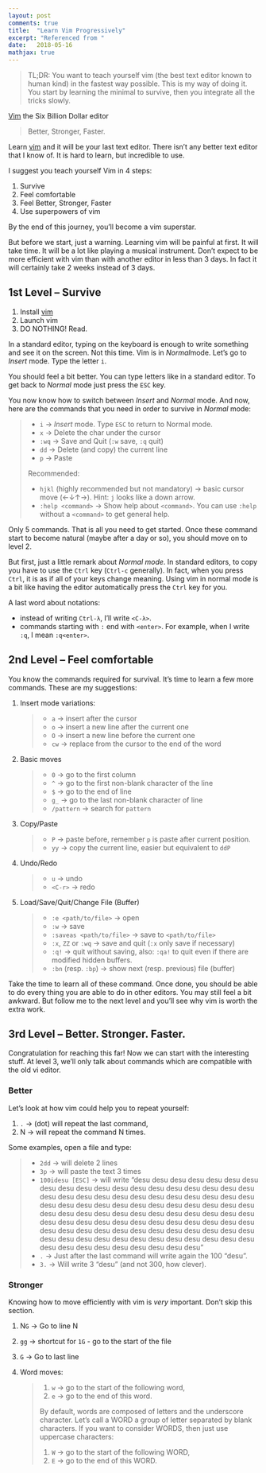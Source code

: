 ```yaml
---
layout: post
comments: true
title:  "Learn Vim Progressively"
excerpt: "Referenced from "
date:   2018-05-16
mathjax: true
---
```




>  TL;DR: You want to teach yourself vim (the best text editor known to human kind) in the fastest way possible. This is my way of doing it. You start by learning the minimal to survive, then you integrate all the tricks slowly.



[Vim](http://www.vim.org/) the Six Billion Dollar editor

> Better, Stronger, Faster.

Learn [vim](http://www.vim.org/) and it will be your last text editor. There isn’t any better text editor that I know of. It is hard to learn, but incredible to use.

I suggest you teach yourself Vim in 4 steps:

1. Survive
2. Feel comfortable
3. Feel Better, Stronger, Faster
4. Use superpowers of vim

By the end of this journey, you’ll become a vim superstar.

But before we start, just a warning. Learning vim will be painful at first. It will take time. It will be a lot like playing a musical instrument. Don’t expect to be more efficient with vim than with another editor in less than 3 days. In fact it will certainly take 2 weeks instead of 3 days.

## 1st Level – Survive

1. Install [vim](http://www.vim.org/)
2. Launch vim
3. DO NOTHING! Read.

In a standard editor, typing on the keyboard is enough to write something and see it on the screen. Not this time. Vim is in *Normal*mode. Let’s go to *Insert* mode. Type the letter `i`.

You should feel a bit better. You can type letters like in a standard editor. To get back to *Normal* mode just press the `ESC` key.

You now know how to switch between *Insert* and *Normal* mode. And now, here are the commands that you need in order to survive in *Normal* mode:

> - `i` → *Insert* mode. Type `ESC` to return to Normal mode.
> - `x` → Delete the char under the cursor
> - `:wq` → Save and Quit (`:w` save, `:q` quit)
> - `dd` → Delete (and copy) the current line
> - `p` → Paste
>
> Recommended:
>
> - `hjkl` (highly recommended but not mandatory) → basic cursor move (←↓↑→). Hint: `j` looks like a down arrow.
> - `:help <command>` → Show help about `<command>`. You can use `:help` without a `<command>` to get general help.

Only 5 commands. That is all you need to get started. Once these command start to become natural (maybe after a day or so), you should move on to level 2.

But first, just a little remark about *Normal mode*. In standard editors, to copy you have to use the `Ctrl` key (`Ctrl-c` generally). In fact, when you press `Ctrl`, it is as if all of your keys change meaning. Using vim in normal mode is a bit like having the editor automatically press the `Ctrl` key for you.

A last word about notations:

- instead of writing `Ctrl-λ`, I’ll write `<C-λ>`.
- commands starting with `:` end with `<enter>`. For example, when I write `:q`, I mean `:q<enter>`.

## 2nd Level – Feel comfortable

You know the commands required for survival. It’s time to learn a few more commands. These are my suggestions:

1. Insert mode variations:

   > - `a` → insert after the cursor
   > - `o` → insert a new line after the current one
   > - `O` → insert a new line before the current one
   > - `cw` → replace from the cursor to the end of the word

2. Basic moves

   > - `0` → go to the first column
   > - `^` → go to the first non-blank character of the line
   > - `$` → go to the end of line
   > - `g_` → go to the last non-blank character of line
   > - `/pattern` → search for `pattern`

3. Copy/Paste

   > - `P` → paste before, remember `p` is paste after current position.
   > - `yy` → copy the current line, easier but equivalent to `ddP`

4. Undo/Redo

   > - `u` → undo
   > - `<C-r>` → redo

5. Load/Save/Quit/Change File (Buffer)

   > - `:e <path/to/file>` → open
   > - `:w` → save
   > - `:saveas <path/to/file>` → save to `<path/to/file>`
   > - `:x`, `ZZ` or `:wq` → save and quit (`:x` only save if necessary)
   > - `:q!` → quit without saving, also: `:qa!` to quit even if there are modified hidden buffers.
   > - `:bn` (resp. `:bp`) → show next (resp. previous) file (buffer)

Take the time to learn all of these command. Once done, you should be able to do every thing you are able to do in other editors. You may still feel a bit awkward. But follow me to the next level and you’ll see why vim is worth the extra work.

## 3rd Level – Better. Stronger. Faster.

Congratulation for reaching this far! Now we can start with the interesting stuff. At level 3, we’ll only talk about commands which are compatible with the old vi editor.

### Better

Let’s look at how vim could help you to repeat yourself:

1. `.` → (dot) will repeat the last command,
2. N<command> → will repeat the command N times.

Some examples, open a file and type:

> - `2dd` → will delete 2 lines
> - `3p` → will paste the text 3 times
> - `100idesu [ESC]` → will write “desu desu desu desu desu desu desu desu desu desu desu desu desu desu desu desu desu desu desu desu desu desu desu desu desu desu desu desu desu desu desu desu desu desu desu desu desu desu desu desu desu desu desu desu desu desu desu desu desu desu desu desu desu desu desu desu desu desu desu desu desu desu desu desu desu desu desu desu desu desu desu desu desu desu desu desu desu desu desu desu desu desu desu desu desu desu desu desu desu desu desu desu desu desu desu desu desu desu desu desu”
> - `.` → Just after the last command will write again the 100 “desu”.
> - `3.` → Will write 3 “desu” (and not 300, how clever).

### Stronger

Knowing how to move efficiently with vim is *very* important. Don’t skip this section.

1. N`G` → Go to line N

2. `gg` → shortcut for `1G` - go to the start of the file

3. `G` → Go to last line

4. Word moves:

   > 1. `w` → go to the start of the following word,
   > 2. `e` → go to the end of this word.
   >
   > By default, words are composed of letters and the underscore character. Let’s call a WORD a group of letter separated by blank characters. If you want to consider WORDS, then just use uppercase characters:
   >
   > 1. `W` → go to the start of the following WORD,
   > 2. `E` → go to the end of this WORD.






